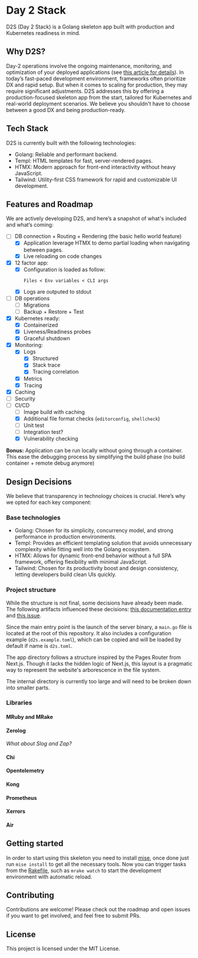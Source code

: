 Day 2 Stack
===========

D2S (Day 2 Stack) is a Golang skeleton app built with production and Kubernetes readiness in mind.

Why D2S?
--------

Day-2 operations involve the ongoing maintenance, monitoring, and optimization of your
deployed applications (see [this article for details][day_2_ref]).
In today’s fast-paced development environment, frameworks often prioritize DX and rapid setup.
But when it comes to scaling for production, they may require significant adjustments.
D2S addresses this by offering a production-focused skeleton app from the start,
tailored for Kubernetes and real-world deployment scenarios.
We believe you shouldn't have to choose between a good DX and being production-ready.

Tech Stack
----------

D2S is currently built with the following technologies:

- Golang: Reliable and performant backend.
- Templ: HTML templates for fast, server-rendered pages.
- HTMX: Modern approach for front-end interactivity without heavy JavaScript.
- Tailwind: Utility-first CSS framework for rapid and customizable UI development.


Features and Roadmap
--------------------

We are actively developing D2S, and here’s a snapshot of what's included and what’s coming:

- [ ] DB connection + Routing + Rendering (the basic hello world feature)
	- [x] Application leverage HTMX to demo partial loading when navigating between pages.
	- [x] Live reloading on code changes
- [x] 12 factor app:
	- [x] Configuration is loaded as follow:
		```
		Files < Env variables < CLI args
		```
	- [x] Logs are outputed to stdout
- [ ] DB operations
	- [ ] Migrations
	- [ ] Backup + Restore + Test
- [x] Kubernetes ready:
	- [x] Containerized
	- [x] Liveness/Readiness probes
	- [x] Graceful shutdown
- [x] Monitoring:
	- [x] Logs
		- [x] Structured
		- [x] Stack trace
		- [x] Tracing correlation
	- [x] Metrics
	- [x] Tracing
- [x] Caching
- [ ] Security
- [ ] CI/CD
	- [ ] Image build with caching
	- [x] Additional file format checks (`editorconfig`, `shellcheck`)
	- [ ] Unit test
	- [ ] Integration test?
	- [x] Vulnerability checking

**Bonus:** Application can be run locally without going through a container.
This ease the debugging process by simplifying the build phase
(no build container + remote debug anymore)


Design Decisions
----------------

We believe that transparency in technology choices is crucial.
Here’s why we opted for each key component:

### Base technologies

- Golang: Chosen for its simplicity, concurrency model, and strong performance in production environments.
- Templ: Provides an efficient templating solution that avoids unnecessary complexity while fitting well into the Golang ecosystem.
- HTMX: Allows for dynamic front-end behavior without a full SPA framework, offering flexibility with minimal JavaScript.
- Tailwind: Chosen for its productivity boost and design consistency, letting developers build clean UIs quickly.

### Project structure

While the structure is not final, some decisions have already been made.
The following artifacts influenced these decisions: [this documentation entry][layout_doc] and [this issue][layout_issue].

Since the main entry point is the launch of the server binary, a `main.go` file is located at the root of this repository.
It also includes a configuration example (`d2s.example.toml`),
which can be copied and will be loaded by default if name is `d2s.toml`.

The app directory follows a structure inspired by the Pages Router from Next.js.
Though it lacks the hidden logic of Next.js, this layout is a pragmatic way to
represent the website's arborescence in the file system.

The internal directory is currently too large and will need to be broken down into smaller parts.

### Libraries

#### MRuby and MRake

#### Zerolog

*What about Slog and Zap?*

#### Chi

#### Opentelemetry

#### Kong

#### Prometheus

#### Xerrors

#### Air


Getting started
---------------

In order to start using this skeleton you need to install [mise][mise],
once done just run `mise install` to get all the necessary tools.
Now you can trigger tasks from the [Rakefile][rakefile], such as `mrake watch` to
start the development environment with automatic reload.

Contributing
------------

Contributions are welcome! Please check out the roadmap and open issues if you want to get involved,
and feel free to submit PRs.

License
-------

This project is licensed under the MIT License.

[day_2_ref]: https://www.qovery.com/blog/day-0-day-1-day-2-what-are-the-differences/
[layout_doc]: https://go.dev/doc/modules/layout
[layout_issue]: https://github.com/golang-standards/project-layout/issues/117
[nextjs_pages_router]: https://nextjs.org/docs/pages/building-your-application/routing/pages-and-layouts
[mise]: https://mise.jdx.dev
[rakefile]: ./Rakefile